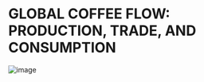 #  GLOBAL COFFEE FLOW: PRODUCTION, TRADE, AND CONSUMPTION

![image](https://github.com/user-attachments/assets/75aad74e-50bb-48ba-acda-a70e775c6b0f)

